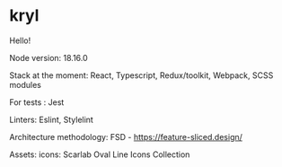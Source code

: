 # kryl

Hello!

Node version: 18.16.0

Stack at the moment: React, Typescript, Redux/toolkit, Webpack, SCSS modules

For tests : Jest

Linters: Eslint, Stylelint

Architecture methodology: FSD - https://feature-sliced.design/

Assets: icons: Scarlab Oval Line Icons Collection
